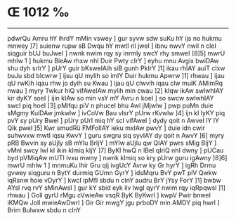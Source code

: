 # Œ 1012 ‰
---
pdwrQu Amru hY ihrdY mMin vswey ] gur syvw sdw suKu hY ijs no hukmu
mnwey ]7] suienw rupw sB Dwqu hY mwtI ril jweI ] ibnu nwvY nwil n
cleI siqguir bUJ buJweI ] nwnk nwim rqy sy inrmly swcY rhy smweI
]8]5] mwrU mhlw 1 ] hukmu BieAw rhxw nhI Duir Pwty cIrY ] eyhu mnu
Avgix bwiDAw shu dyh srIrY ] pUrY guir bKsweIAih siB gunh PkIrY
]1] ikau rhIAY auiT clxw buJu sbd bIcwrw ] ijsu qU mylih so imlY Duir
hukmu Apwrw ]1] rhwau ] ijau qU rwKih iqau rhw jo dyih su Kwau ] ijau
qU clwvih iqau clw muiK AMimRq nwau ] myry Twkur hiQ vifAweIAw mylih
min cwau ]2] kIqw ikAw swlwhIAY kir dyKY soeI ] ijin kIAw so min vsY
mY Avru n koeI ] so swcw swlwhIAY swcI piq hoeI ]3] pMifqu piV n
phuceI bhu Awl jMjwlw ] pwp puMn duie sMgmy KuiDAw jmkwlw ] ivCoVw
Bau vIsrY pUrw rKvwlw ]4] ijn kI lyKY piq pvY sy pUry BweI ] pUry pUrI
miq hY scI vifAweI ] dydy qoit n AwveI lY lY Qik pweI ]5] Kwr smudRü
FMFolIAY ieku mxIAw pwvY ] duie idn cwir suhwvxw mwtI iqsu KwvY ] guru
swgru siq syvIAY dy qoit n AwvY ]6] myry pRB Bwvin sy aUjly sB mYlu
BrIjY ] mYlw aUjlu qw QIAY pwrs sMig BIjY ] vMnI swcy lwl kI ikin
kImiq kIjY ]7] ByKI hwQ n lBeI qIriQ nhI dwny ] pUCau byd pVMiqAw
mUTI ivxu mwny ] nwnk kImiq so kry pUrw guru igAwny ]8]6] mwrU mhlw 1
] mnmuKu lhir Gru qij ivgUcY Avrw ky Gr hyrY ] igRh Drmu gvwey
siqguru n BytY durmiq GUmn GyrY ] idsMqru BvY pwT piV Qwkw iqRsnw hoie
vDyrY ] kwcI ipMfI sbdu n cInY audru BrY jYsy ForY ]1] bwbw AYsI rvq rvY
sMinAwsI ] gur kY sbid eyk ilv lwgI qyrY nwim rqy iqRpqwsI ]1] rhwau
] GolI gyrU rMgu cVwieAw vsqR ByK ByKwrI ] kwpV Pwir bnweI iKMQw JolI
mwieAwDwrI ] Gir Gir mwgY jgu prboDY min AMDY piq hwrI ] Brim
Bulwxw sbdu n cInY
####
